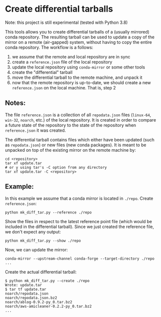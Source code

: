 Create differential tarballs
============================

Note: this project is still experimental (tested with Python 3.8)

This tools allows you to create differential tarballs of a (usually
mirrored) conda repository.  The resulting tarball can be used to update
a copy of the mirror on a remote (air-gapped) system, without having to
copy the entire conda repository.  The workflow is a follows:

  1. we assume that the remote and local repository are in sync
  2. create a `reference.json` file of the local repository
  3. update the local repository using `conda-mirror` or some other tools
  4. create the "differential" tarball
  5. move the differential tarball to the remote machine, and unpack it
  6. now that the remote repository is up-to-date, we should create a new
     `reference.json` on the local machine.  That is, step 2

Notes:
------

The file `reference.json` is a collection of all `repodata.json`
files (`linux-64`, `win-32`, `noarch`, etc.) of the local repository.
It is created in order to compare a future state of the repository to the
state of the repository when `reference.json` it was created.

The differential tarball contains files which either have been updated (such
as `repodata.json`) or new files (new conda packages).  It is meant to be
unpacked on top of the existing mirror on the remote machine by:

    cd <repository>
    tar xf update.tar
    # or y using tar's -C option from any directory
    tar xf update.tar -C <repository>


Example:
--------

In this example we assume that a conda mirror is located in `./repo`.
Create `reference.json`:

    python mk_diff_tar.py --reference ./repo

Show the files in respect to the latest reference point file (which would be
included in the differential tarball).  Since we just created the reference
file, we don't expect any output:

    python mk_diff_tar.py --show ./repo

Now, we can update the mirror:

    conda-mirror --upstream-channel conda-forge --target-directory ./repo ...

Create the actual differential tarball:

    $ python mk_diff_tar.py --create ./repo
    Wrote: update.tar
    $ tar tf update.tar
    noarch/repodata.json
    noarch/repodata.json.bz2
    noarch/ablog-0.9.2-py_0.tar.bz2
    noarch/aws-amicleaner-0.2.2-py_0.tar.bz2
    ...
